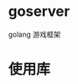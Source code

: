 # goserver
golang 游戏框架
# 使用库
[1]: https://github.com/garyburd/redigo
[2]: https://github.com/go-sql-driver/mysql
[3]: https://github.com/davyxu/goobjfmt
[4]: LICENSE